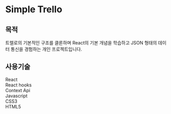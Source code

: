 # Simple Trello

## 목적

트렐로의 기본적인 구조를 클론하며 React의 기본 개념을 학습하고 JSON 형태의 데이터 통신을 경험하는 개인 프로젝트입니다.

## 사용기술

React  
React hooks  
Context Api  
Javascript  
CSS3  
HTML5
